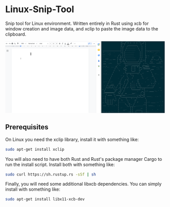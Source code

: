 # Linux-Snip-Tool
Snip tool for Linux environment.
Written entirely in Rust using xcb for window creation and image data, and xclip to paste the image data to the clipboard.

![](https://github.com/hambrickna/Linux-Snip-Tool/blob/main/SnipDemo.gif)

## Prerequisites

On Linux you need the xclip library, install it with something like: 

```bash
sudo apt-get install xclip
```

You will also need to have both Rust and Rust's package manager Cargo to run the install script.
Install both with something like:

```bash
sudo curl https://sh.rustup.rs -sSf | sh
```

Finally, you will need some additional libxcb dependencies.  You can simply install with something like:

```bash
sudo apt-get install libx11-xcb-dev
```
